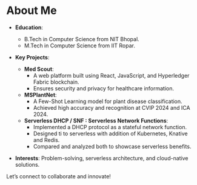 # About Me

- **Education**:  
  - B.Tech in Computer Science from NIT Bhopal.  
  - M.Tech in Computer Science from IIT Ropar.  

- **Key Projects**:  
  - **Med Scout**:  
    - A web platform built using React, JavaScript, and Hyperledger Fabric blockchain.  
    - Ensures security and privacy for healthcare information.  
  - **MSPlantNet**:  
    - A Few-Shot Learning model for plant disease classification.  
    - Achieved high accuracy and recognition at CVIP 2024 and ICA 2024.  
  - **Serverless DHCP / SNF : Serverless Network Functions**:  
    - Implemented a DHCP protocol as a stateful network function.  
    - Designed ti to serverless with addition of Kubernetes, Knative and Redis.
    - Compared and analyzed both to showcase serverless benefits.   

- **Interests**: Problem-solving, serverless architecture, and cloud-native solutions.  

Let’s connect to collaborate and innovate!





